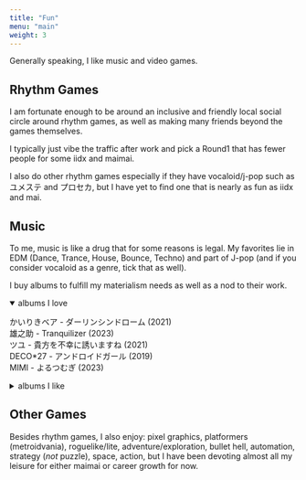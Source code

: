 ```yaml
---
title: "Fun"
menu: "main"
weight: 3
---
```


Generally speaking, I like music and video games.

## Rhythm Games

I am fortunate enough to be around an inclusive and friendly local social circle around rhythm games, as well as making many friends beyond the games themselves.

I typically just vibe the traffic after work and pick a Round1 that has fewer people for some iidx and maimai.

I also do other rhythm games especially if they have vocaloid/j-pop such as ユメステ and プロセカ, but I have yet to find one that is nearly as fun as iidx and mai.

## Music

To me, music is like a drug that for some reasons is legal. My favorites lie in EDM (Dance, Trance, House, Bounce, Techno) and part of J-pop (and if you consider vocaloid as a genre, tick that as well).

I buy albums to fulfill my materialism needs as well as a nod to their work.

<details open><summary>albums I love</summary>

かいりきベア - ダーリンシンドローム (2021)  
雄之助 - Tranquilizer (2023)  
ツユ - 貴方を不幸に誘いますね (2021)  
DECO\*27 - アンドロイドガール (2019)  
MIMI - よるつむぎ (2023)  

</details>

<details><summary>albums I like</summary>

25時、ナイトコードで。 - エンパープル／化けの花 (2025)  
Astral Sky vs. 非可逆リズム - SUPERNOV∀ (2020)  
Awairo - グラデーション (2025)  
Ayase - 幽霊東京 (2019)  
Chinozo - The Hollows (2024)  
DECO\*27 - GHOST (2016)  
DECO\*27 - Mannequin (2022)  
DECO\*27 - TRANSFORM (2024)  
DECO\*27 - アンデッドアリス (2020)  
Kanaria - KING (2020)  
Lena Raine - Celeste Original Soundtrack (2018)  
Masakazu Sugimori - Ghost Trick Phantom Detective Original Sound Track (2010)  
MIMI - 夜をだきしめる時。(2025)  
Orangestar - And So Henceforth (2023)  
uma vs. モリモリあつし - Re End of a Dream (2019)  
Yonder Voice - 星月トラジコメディー (2017)  
Yonder Voice - 花月夜 (2014)  
いよわ - わたしのヘリテージ (2021)  
かいりきベア - バグエフェクト (2025)  
ツユ - やっぱり雨は降るんだね (2020)  
トゲナシトゲアリ - 雑踏、僕らの街 (2024)  
ピノキオピー - PINOCCHIOP BEST ALBUM 2009-2020 寿 (2021)  
初音ミク - HATSUNE MIKU EXPO 5th Anniversary E.P (2019)  
星街すいせい - 新星目録 (2025)  
花譜 - 寓話 (2024)  
雄之助 - Vanguard (2024)  

</details>

## Other Games

Besides rhythm games, I also enjoy: pixel graphics, platformers (metroidvania), roguelike/lite, adventure/exploration, bullet hell, automation, strategy (_not_ puzzle), space, action, but I have been devoting almost all my leisure for either maimai or career growth for now.